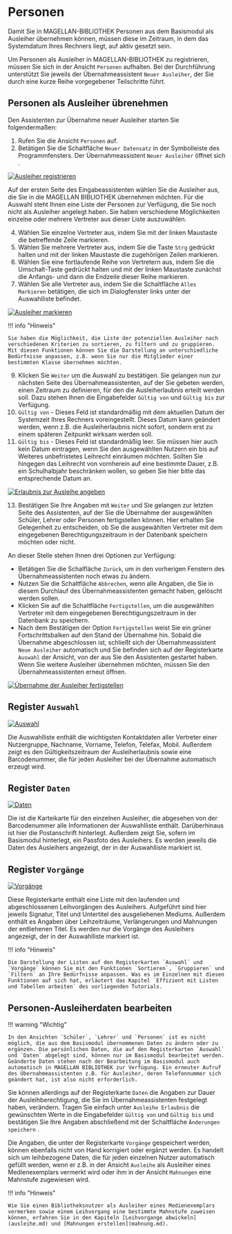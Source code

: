 # Personen

[1]:/assets/images/bibliothek/29-personen.png
[2]:/assets/images/bibliothek/30-personen.png
[3]:/assets/images/bibliothek/31-personen.png
[4]:/assets/images/bibliothek/32-personen.png
[5]:/assets/images/bibliothek/33-personen.png
[6]:/assets/images/bibliothek/34-personen.png
[7]:/assets/images/bibliothek/35-personen.png

Damit Sie in MAGELLAN-BIBLIOTHEK Personen aus dem Basismodul als Ausleiher übernehmen können, müssen diese im Zeitraum, in dem das Systemdatum Ihres Rechners liegt, auf aktiv gesetzt sein.

Um Personen als Ausleiher in MAGELLAN-BIBLIOTHEK zu registrieren, müssen Sie sich in der Ansicht `Personen` aufhalten. Bei der Durchführung unterstützt Sie jeweils der Übernahmeassistent `Neuer Ausleiher`, der Sie durch eine kurze Reihe vorgegebener Teilschritte führt.

## Personen als  Ausleiher übrenehmen

Den Assistenten zur Übernahme neuer Ausleiher starten Sie folgendermaßen:

1. Rufen Sie die Ansicht `Personen` auf.
2. Betätigen Sie die Schaltfläche `Neuer Datensatz` in der Symbolleiste des Programmfensters.
   Der Übernahmeassistent `Neuer Ausleiher` öffnet sich .

[![Ausleiher registrieren][1]][1]

Auf der ersten Seite des Eingabeassistenten wählen Sie die Ausleiher aus, die Sie in die MAGELLAN BIBLIOTHEK übernehmen möchten. Für die Auswahl steht Ihnen eine Liste der Personen zur Verfügung, die Sie noch nicht als Ausleiher angelegt haben. Sie haben verschiedene Möglichkeiten einzelne oder mehrere Vertreter aus dieser Liste auszuwählen.

4. Wählen Sie einzelne Vertreter aus, indem Sie mit der linken Maustaste die betreffende Zeile markieren.
5. Wählen Sie mehrere Vertreter aus, indem Sie die Taste `Strg` gedrückt halten und mit der linken Maustaste die zugehörigen Zeilen markieren.
6. Wählen Sie eine fortlaufende Reihe von Vertretern aus, indem Sie die Umschalt-Taste gedrückt halten und mit der linken Maustaste zunächst die Anfangs- und dann die Endzeile dieser Reihe markieren.
7. Wählen Sie alle Vertreter aus, indem Sie die Schaltfläche `Alles Markieren` betätigen, die sich im Dialogfenster links unter der Auswahlliste befindet.

[![Ausleiher markieren][2]][2]

!!! info "Hinweis"

    Sie haben die Möglichkeit, die Liste der potenziellen Ausleiher nach verschiedenen Kriterien zu sortieren, zu filtern und zu gruppieren. Mit diesen Funktionen können Sie die Darstellung an unterschiedliche Bedürfnisse anpassen, z.B. wenn Sie nur die Mitglieder einer bestimmten Klasse übernehmen möchten.

9. Klicken Sie `Weiter` um die Auswahl zu bestätigen. Sie gelangen nun zur nächsten Seite des Übernahmeassistenten, auf der Sie gebeten werden, einen Zeitraum zu definieren, für den die Ausleiherlaubnis erteilt werden soll. Dazu stehen Ihnen die Eingabefelder `Gültig von` und `Gültig bis` zur Verfügung. 
11. `Gültig von` - Dieses Feld ist standardmäßig mit dem aktuellen Datum der Systemzeit Ihres Rechners voreingestellt. Dieses Datum kann geändert werden, wenn z.B. die Ausleiherlaubnis nicht sofort, sondern erst zu einem späteren Zeitpunkt wirksam werden soll. 
12. `Gültig bis` - Dieses Feld ist standardmäßig leer. Sie müssen hier auch kein Datum eintragen, wenn Sie den ausgewählten Nutzern ein bis auf Weiteres unbefristetes Leihrecht einräumen möchten. Sollten Sie hingegen das Leihrecht von vornherein auf eine bestimmte Dauer, z.B. ein Schulhalbjahr beschränken wollen, so geben Sie hier bitte das entsprechende Datum an.

[![Erlaubnis zur Ausleihe angeben][3]][3]

13. Bestätigen Sie Ihre Angaben mit `Weiter` und Sie gelangen zur letzten Seite des Assistenten, auf der Sie die Übernahme der ausgewählten Schüler, Lehrer oder Personen fertigstellen können. Hier erhalten Sie Gelegenheit zu entscheiden, ob Sie die ausgewählten Vertreter mit dem eingegebenen Berechtigungszeitraum in der Datenbank speichern möchten oder nicht. 

An dieser Stelle stehen Ihnen drei Optionen zur Verfügung:

* Betätigen Sie die Schalfläche `Zurück`, um in den vorherigen Fenstern des Übernahmeassistenten noch etwas zu ändern.
* Nutzen Sie die Schaltfläche `Abbrechen`, wenn alle Angaben, die Sie in diesem Durchlauf des Übernahmeassistenten gemacht haben, gelöscht werden sollen.
* Klicken Sie auf die Schaltfläche `Fertigstellen`, um die ausgewählten Vertreter mit dem eingegebenen Berechtigungszeitraum in der Datenbank zu speichern.
* Nach dem Bestätigen der Option `Fertigstellen` weist Sie ein grüner Fortschrittsbalken auf den Stand der Übernahme hin. Sobald die Übernahme abgeschlossen ist, schließt sich der Übernahmeassistent `Neue Ausleiher` automatisch und Sie befinden sich auf der Registerkarte `Auswahl` der Ansicht, von der aus Sie den Assistenten gestartet haben. Wenn Sie weitere Ausleiher übernehmen möchten, müssen Sie den Übernahmeassistenten erneut öffnen.

[![Übernahme der Ausleiher fertigstellen][4]][4]

## Register `Auswahl`

[![Auswahl][5]][5]

Die Auswahlliste enthält die wichtigsten Kontaktdaten aller Vertreter einer Nutzergruppe, Nachname, Vorname, Telefon, Telefax, Mobil. Außerdem zeigt es den Gültigkeitszeitraum der Ausleiherlaubnis sowie eine Barcodenummer, die für jeden Ausleiher bei der Übernahme automatisch erzeugt wird.

## Register `Daten`

[![Daten][6]][6]

Die ist die Karteikarte für den einzelnen Ausleiher, die abgesehen von der Barcodenummer alle Informationen der Auswahlliste enthält. Darüberhinaus ist hier die Postanschrift hinterlegt. Außerdem zeigt Sie, sofern im Basismodul hinterlegt, ein Passfoto des Ausleihers. Es werden jeweils die Daten des Ausleihers angezeigt, der in der Auswahlliste markiert ist.

## Register `Vorgänge`

[![Vorgänge][7]][7]

Diese Registerkarte enthält eine Liste mit den laufenden und abgeschlossenen Leihvorgängen des Ausleihers. Aufgeführt sind hier jeweils Signatur, Titel und Untertitel des ausgeliehenen Mediums. Außerdem enthält es Angaben über Leihzeiträume, Verlängerungen und Mahnungen der entliehenen Titel. Es werden nur die Vorgänge des Ausleihers angezeigt, der in der Auswahlliste markiert ist.

!!! info "Hinweis"

    Die Darstellung der Listen auf den Registerkarten `Auswahl` und `Vorgänge` können Sie mit den Funktionen `Sortieren`, `Gruppieren` und `Filtern` an Ihre Bedürfnisse anpassen. Was es im Einzelnen mit diesen Funktionen auf sich hat, erläutert das Kapitel `Effizient mit Listen und Tabellen arbeiten` des vorliegenden Tutorials.

## Personen-Ausleiherdaten bearbeiten

!!! warning "Wichtig"

    In den Ansichten `Schüler`, `Lehrer` und `Personen` ist es nicht möglich, die aus dem Basismodul übernommenen Daten zu ändern oder zu ergänzen. Die persönlichen Daten, die auf den Registerkarten `Auswahl` und `Daten` abgelegt sind, können nur im Basismodul bearbeitet werden. Geänderte Daten stehen nach der Bearbeitung im Basismodul auch automatisch in MAGELLAN BIBLIOTHEK zur Verfügung. Ein erneuter Aufruf des Übernahmeassistenten z.B. für Ausleiher, deren Telefonnummer sich geändert hat, ist also nicht erforderlich.

Sie können allerdings auf der Registerkarte `Daten` die Angaben zur Dauer der Ausleihberechtigung, die Sie im Übernahmeassistenten festgelegt haben, verändern. Tragen Sie einfach unter `Ausleihe Erlaubnis` die gewünschten Werte in die Eingabefelder `Gültig von` und `Gültig bis` und bestätigen Sie Ihre Angaben abschließend mit der Schaltfläche `Änderungen speichern` .

Die Angaben, die unter der Registerkarte `Vorgänge` gespeichert werden, können ebenfalls nicht von Hand korrigiert oder ergänzt werden. Es handelt sich um leihbezogene Daten, die für jeden einzelnen Nutzer automatisch gefüllt werden, wenn er z.B. in der Ansicht `Ausleihe` als Ausleiher eines Medienexemplars vermerkt wird oder ihm in der Ansicht `Mahnungen` eine Mahnstufe zugewiesen wird.

!!! info "Hinweis"

    Wie Sie einen Bibliotheksnutzer als Ausleiher eines Medienexemplars vermerken sowie einem Leihvorgang eine bestimmte Mahnstufe zuweisen können, erfahren Sie in den Kapiteln [Leihvorgange abwickeln](ausleihe.md) und [Mahnungen erstellen](mahnung.md).
